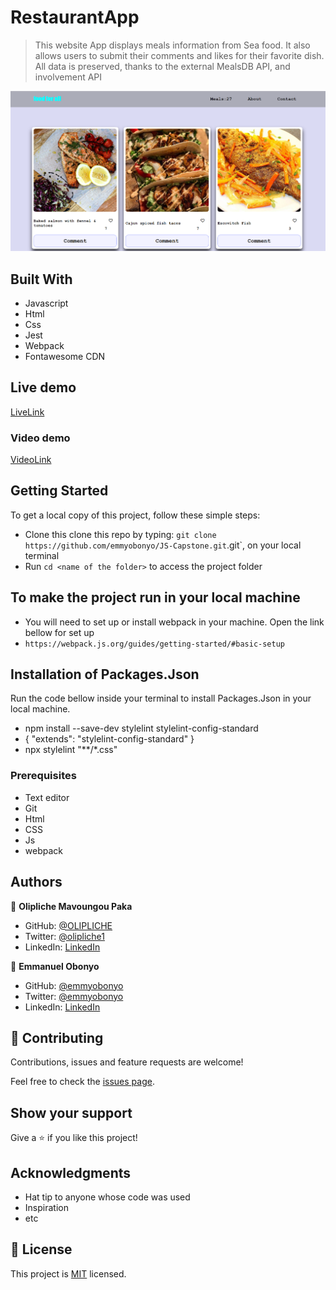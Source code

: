 # RestaurantApp

> This website App displays meals information from Sea food. It also allows users to submit their comments and likes for their favorite dish. All data is preserved, thanks to the external MealsDB API, and involvement API

![Desktop-Images](./images/restoApp.png)
## Built With
- Javascript
- Html
- Css
- Jest
- Webpack
- Fontawesome CDN

## Live demo
[LiveLink](https://olipliche.github.io/JS-Capstone/dist/)

### Video demo
[VideoLink](https://www.loom.com/share/47d74ed9c139450bbdba457a1cbf00d0)

## Getting Started
To get a local copy of this project, follow these simple steps:
- Clone this clone this repo by typing: `git clone https://github.com/emmyobonyo/JS-Capstone.git`.git`, on your local terminal
- Run `cd <name of the folder>` to access the project folder

## To make the project run in your local machine
- You will need to set up or install webpack in your machine. Open the link bellow for set up
- `https://webpack.js.org/guides/getting-started/#basic-setup`

## Installation of Packages.Json
 Run the code bellow inside your terminal to install Packages.Json in your local machine.
- npm install --save-dev stylelint stylelint-config-standard
- {
  "extends": "stylelint-config-standard"
}
- npx stylelint "**/*.css"


### Prerequisites
- Text editor
- Git
- Html
- CSS
- Js
- webpack

## Authors

👤 **Olipliche Mavoungou Paka**  
- GitHub: [@OLIPLICHE](https://github.com/OLIPLICHE)
- Twitter: [@olipliche1](https://twitter.com/paka)
- LinkedIn: [LinkedIn](https://www.linkedin.com/in/olipliche-paka-mavoungou/)


👤 **Emmanuel Obonyo**
- GitHub: [@emmyobonyo](https://github.com/emmyobonyo)
- Twitter: [@emmyobonyo](https://twitter.com/emmyobonyo)
- LinkedIn: [LinkedIn](https://www.linkedin.com/in/emmanuel-obonyo-3728a2200/)

## 🤝 Contributing

Contributions, issues and feature requests are welcome!

Feel free to check the [issues page]().

## Show your support

Give a ⭐️ if you like this project!

## Acknowledgments

- Hat tip to anyone whose code was used
- Inspiration
- etc

## 📝 License

This project is [MIT](./MIT.md) licensed.